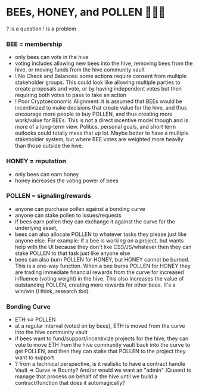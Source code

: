 # BEEs, HONEY, and POLLEN 🐝🍯🌺

? is a question
! is a problem

### BEE = membership
- only bees can vote in the hive
- voting includes allowing new bees into the hive, removing bees from the hive, or moving funds from the hive community vault
- ! No Check and Balances: some actions require consent from multiple stakeholder groups. This could look like allowing multiple parties to create proposals and vote, or by having independent votes but then requiring both votes to pass to take an action
- ! Poor Cryptoeconomic Alignment: it is assumed that BEEs would be incentivized to make decisions that create value for the hive, and thus encourage more people to buy POLLEN, and thus creating more work/value for BEEs. This is not a direct incentive model though and is more of a long-term view. Politics, personal goals, and short term outlooks could totally mess that up lol. Maybe better to have a multiple stakeholder system, but where BEE votes are weighted more heavily than those outside the hive.

### HONEY = reputation
- only bees can earn honey
- honey increases the voting power of bees

### POLLEN = signaling/rewards
- anyone can purchase pollen against a bonding curve
- anyone can stake pollen to issues/requests
- if bees earn pollen they can exchange it against the curve for the underlying asset, 
- bees can also allocate POLLEN to whatever tasks they please just like anyone else. For example: if a bee is working on a project, but wants help with the UI because they don't like CSS/JS/whatever then they can stake POLLEN to that task just like anyone else
- bees can also burn POLLEN for HONEY, but HONEY cannot be burned. This is a one-way function. When a bee burns POLLEN for HONEY they are trading immediate financial rewards from the curve for increased influence (voting weight) in the hive. This also increases the value of outstanding POLLEN, creating more rewards for other bees. It's a win/win (I think, research tbd).   

### Bonding Curve
- ETH <=> POLLEN
- at a regular interval (voted on by bees), ETH is moved from the curve into the hive community vault
- if bees want to fund/support/incentivize projects for the hive, they can vote to move ETH from the hive community vault back into the curve to get POLLEN, and then they can stake that POLLEN to the project they want to support
- ? from a technical perspective, is it realistic to have a contract handle Vault => Curve => Bounty? And/or would we want an "admin" (Queen) to manage that process on behalf of the hive until we build a contract/function that does it automagically? 
